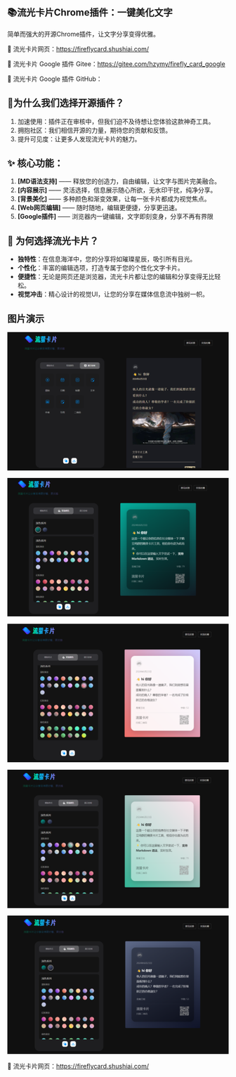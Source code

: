 ## 📚流光卡片Chrome插件：一键美化文字

简单而强大的开源Chrome插件，让文字分享变得优雅。

🔗 流光卡片网页：https://fireflycard.shushiai.com/

🔗 流光卡片 Google 插件 Gitee：https://gitee.com/hzymy/firefly_card_google

🔗 流光卡片 Google 插件 GitHub：

## 🎨为什么我们选择开源插件？

1. 加速使用：插件正在审核中，但我们迫不及待想让您体验这款神奇工具。
2. 拥抱社区：我们相信开源的力量，期待您的贡献和反馈。
3. 提升可见度：让更多人发现流光卡片的魅力。



## ✨ 核心功能：

1. **[MD语法支持]** —— 释放您的创造力，自由编辑，让文字与图片完美融合。
2. **[内容展示]** —— 灵活选择，信息展示随心所欲，无水印干扰，纯净分享。
3. **[背景美化]** —— 多种颜色和渐变效果，让每一张卡片都成为视觉焦点。
4. **[Web网页编辑]** —— 随时随地，编辑更便捷，分享更迅速。
5. **[Google插件]** —— 浏览器内一键编辑，文字即刻变身，分享不再有界限



## 🌟 为何选择流光卡片？

- **独特性**：在信息海洋中，您的分享将如璀璨星辰，吸引所有目光。
- **个性化**：丰富的编辑选项，打造专属于您的个性化文字卡片。
- **便捷性**：无论是网页还是浏览器，流光卡片都让您的编辑和分享变得无比轻松。
- **视觉冲击**：精心设计的视觉UI，让您的分享在媒体信息流中独树一帜。



## 图片演示

![微信图片_20240624194438](./assets/微信图片_20240624194438.png)

![微信图片_20240624194454](./assets/微信图片_20240624194454.png)

![微信图片_20240624194457](./assets/微信图片_20240624194457.png)

![微信图片_20240624194500](./assets/微信图片_20240624194500.png)

![微信图片_20240624194503](./assets/微信图片_20240624194503.png)



🔗 流光卡片网页：https://fireflycard.shushiai.com/
